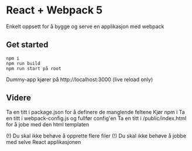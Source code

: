 # React + Webpack 5 

Enkelt oppsett for å bygge og serve en applikasjon med webpack

## Get started

```shell
npm i 
npm run build
npm run start på root
```

Dummy-app kjører på http://localhost:3000 (live reload only)

## Videre

Ta en titt i package.json for å definere de manglende feltene
Kjør npm i
Ta en titt i webpack-config.js og fullfør config'en
Ta en titt i /public/index.html for å jobe med den html templaten

(!) Du skal ikke behøve å opprette flere filer
(!) Du skal ikke behøve å jobbe med selve React applikasjonen





